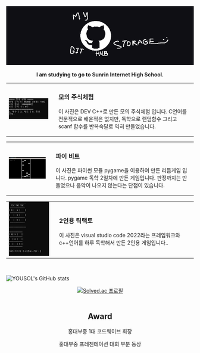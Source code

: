 <div align="center">
  <img src="https://github.com/MiruHeon/Normal-Project/blob/main/%EA%B9%83%ED%97%88%EB%B8%8C%20%EB%A9%94%EC%9D%B8%20%EC%9D%B4%EB%AF%B8%EC%A7%80.png?raw=true" alt="이미지">
</div>

<p align="center">
  <b>I am studying to go to Sunrin Internet High School.</b>
</p>

<div align="center">
  <table>
    <tr>
      <td>
        <img src="https://github.com/MiruHeon/Normal-Project/blob/main/%EA%B9%83%ED%97%88%EB%B8%8C%20%EB%A9%94%EC%9D%B8%20%EC%9D%B4%EB%AF%B8%EC%A7%805.png?raw=true" alt="추가 이미지" width="300px" />
      </td>
      <td style="padding-left: 20px; text-align: left;">
        <h3>모의 주식체험</h3>
        <p>이 사진은 DEV C++로 만든 모의 주식체험 입니다. C언어를 전문적으로 배운적은 없지만, 독학으로 랜덤함수 그리고 scanf 함수를 반복숙달로 익혀 만들었습니다.</p>
      </td>
    </tr>
  </table>
</div>

<div align="center">
  <table>
    <tr>
      <td>
        <img src="https://github.com/MiruHeon/Normal-Project/blob/main/%ED%8C%8C%EC%9D%B4%EB%B9%84%ED%8A%B8.png?raw=true" alt="추가 이미지" width="300px" />
      </td>
      <td style="padding-left: 20px; text-align: left;">
        <h3>파이 비트</h3>
        <p>이 사진은 파이썬 모듈 pygame을 이용하여 만든 리듬게임 입니다. pygame 독학 2일차에 만든 게임입니다. 판정까지는 만들었으나 음악이 나오지 않는다는 단점이 있습니다.</p>
      </td>
    </tr>
  </table>
</div>

<div align="center">
  <table>
    <tr>
      <td>
        <img src="https://github.com/MiruHeon/Normal-Project/blob/main/%EA%B9%83%ED%97%88%EB%B8%8C%20%EB%A9%94%EC%9D%B8%20%EC%9D%B4%EB%AF%B8%EC%A7%808.png?raw=true" alt="추가 이미지" width="200px" />
      </td>
      <td style="padding-left: 20px; text-align: left;">
        <h3>2인용 틱택토</h3>
        <p>이 사진은 visual studio code 2022라는 프레임워크와 c++언어를 하루 독학해서 만든 2인용 게임입니다..</p>
      </td>
    </tr>
  </table>
</div>

<br>

![YOUSOL's GitHub stats](https://github-readme-stats.vercel.app/api?username=MiruHeon-100&show_icons=true&theme=radical)

<div align="center">
  <a href="https://solved.ac/kirias24">
    <img src="http://mazassumnida.wtf/api/v2/generate_badge?boj=kirias24" alt="Solved.ac 프로필"/>
  </a>
</div>

<br>

<h2 align="center">Award</h2>

<p align="center" style="font-weight: 500;">
  홍대부중 1대 코드웨이브 회장
</p>
<p align="center" style="font-weight: 500;">
  홍대부중 프레젠테이션 대회 부분 동상
</p>




